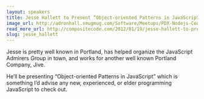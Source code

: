 ```yaml
---
layout: speakers
title: Jesse Hallett to Present “Object-oriented Patterns in JavaScript”
image_url: http://adronhall.smugmug.com/Software/Meetups/PDX-Nodejs-Conference/i-NWPgMxR/0/O/jesse.png
read_more_url: http://compositecode.com/2012/01/19/jesse-hallett-to-present-object-oriented-patterns-in-javascript-nodepdx/
slug: jesse_hallett
---
```

Jesse is pretty well known in Portland, has helped organize the JavaScript Admirers Group in town, and works for another well known Portland Company, Jive.

He’ll be presenting “Object-oriented Patterns in JavaScript” which is something I’d advise any new, experienced, or elder programming JavaScript to check out.